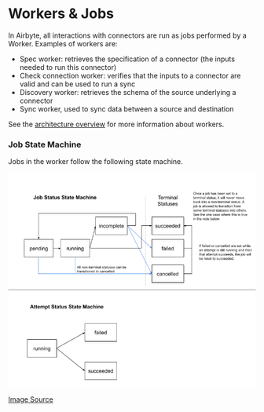 # Workers & Jobs

In Airbyte, all interactions with connectors are run as jobs performed by a Worker. Examples of workers are: 

* Spec worker: retrieves the specification of a connector \(the inputs needed to run this connector\)
* Check connection worker: verifies that the inputs to a connector are valid and can be used to run a sync
* Discovery worker: retrieves the schema of the source underlying a connector
* Sync worker, used to sync data between a source and destination

See the [architecture overview](high-level-view.md) for more information about workers.

### Job State Machine

Jobs in the worker follow the following state machine.

![Job state machine](../.gitbook/assets/job-state-machine.png)

[Image Source](https://docs.google.com/drawings/d/1oMahOg1T8cssxiimV8u4lChbQP5D-wVrSjdMSgxdjiQ/edit)

